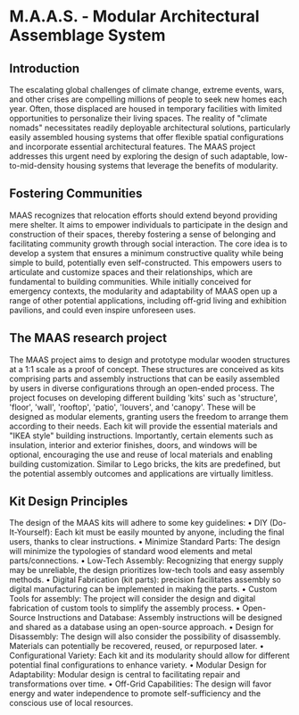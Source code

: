 # M.A.A.S. - Modular Architectural Assemblage System
## Introduction
The escalating global challenges of climate change, extreme events, wars, and other crises are compelling millions of people to seek new homes each year. Often, those displaced are housed in temporary facilities with limited opportunities to personalize their living spaces. The reality of "climate nomads" necessitates readily deployable architectural solutions, particularly easily assembled housing systems that offer flexible spatial configurations and incorporate essential architectural features. The MAAS project addresses this urgent need by exploring the design of such adaptable, low-to-mid-density housing systems that leverage the benefits of modularity.

## Fostering Communities
MAAS recognizes that relocation efforts should extend beyond providing mere shelter. It aims to empower individuals to participate in the design and construction of their spaces, thereby fostering a sense of belonging and facilitating community growth through social interaction. The core idea is to develop a system that ensures a minimum constructive quality while being simple to build, potentially even self-constructed. This empowers users to articulate and customize spaces and their relationships, which are fundamental to building communities. While initially conceived for emergency contexts, the modularity and adaptability of MAAS open up a range of other potential applications, including off-grid living and exhibition pavilions, and could even inspire unforeseen uses.

## The MAAS research project
The MAAS project aims to design and prototype modular wooden structures at a 1:1 scale as a proof of concept. These structures are conceived as kits comprising parts and assembly instructions that can be easily assembled by users in diverse configurations through an open-ended process. The project focuses on developing different building 'kits' such as 'structure', 'floor', 'wall', 'rooftop', 'patio', 'louvers', and 'canopy'. These will be designed as modular elements, granting users the freedom to arrange them according to their needs. Each kit will provide the essential materials and "IKEA style" building instructions. Importantly, certain elements such as insulation, interior and exterior finishes, doors, and windows will be optional, encouraging the use and reuse of local materials and enabling building customization. Similar to Lego bricks, the kits are predefined, but the potential assembly outcomes and applications are virtually limitless.

## Kit Design Principles
The design of the MAAS kits will adhere to some key guidelines:
• DIY (Do-It-Yourself): Each kit must be easily mounted by anyone, including the final users, thanks to clear instructions. 
• Minimize Standard Parts: The design will minimize the typologies of standard wood elements and metal parts/connections. 
• Low-Tech Assembly: Recognizing that energy supply may be unreliable, the design prioritizes low-tech tools and easy assembly methods. 
• Digital Fabrication (kit parts): precision facilitates assembly so digital manufacturing can be implemented in making the parts. 
• Custom Tools for assembly: The project will consider the design and digital fabrication of custom tools to simplify the assembly process. 
• Open-Source Instructions and Database: Assembly instructions will be designed and shared as a database using an open-source approach. 
• Design for Disassembly: The design will also consider the possibility of disassembly. Materials can potentially be recovered, reused, or repurposed later. 
• Configurational Variety: Each kit and its modularity should allow for different potential final configurations to enhance variety. 
• Modular Design for Adaptability: Modular design is central to facilitating repair and transformations over time. 
• Off-Grid Capabilities: The design will favor energy and water independence to promote self-sufficiency and the conscious use of local resources.
 




 








